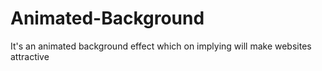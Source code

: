 # Animated-Background
It's an animated background effect which on implying will make websites attractive
